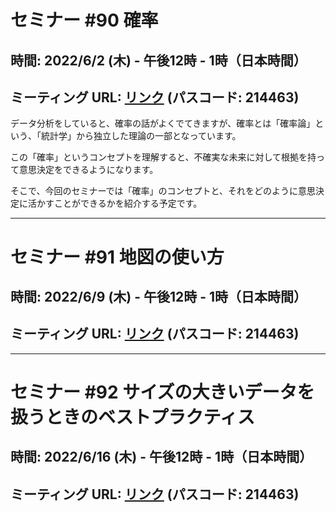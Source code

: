 # セミナー #90 確率

## 時間: 2022/6/2 (木) - 午後12時 - 1時（日本時間）

## ミーティング URL: [リンク](https://us02web.zoom.us/j/331585134?pwd=VGVyeXBRWjFMT2hESFdhSU45Z2d0dz09) (パスコード: 214463)

データ分析をしていると、確率の話がよくでてきますが、確率とは「確率論」という、「統計学」から独立した理論の一部となっています。

この「確率」というコンセプトを理解すると、不確実な未来に対して根拠を持って意思決定をできるようになります。

そこで、今回のセミナーでは「確率」のコンセプトと、それをどのように意思決定に活かすことができるかを紹介する予定です。

----

# セミナー #91 地図の使い方

## 時間: 2022/6/9 (木) - 午後12時 - 1時（日本時間）

## ミーティング URL: [リンク](https://us02web.zoom.us/j/331585134?pwd=VGVyeXBRWjFMT2hESFdhSU45Z2d0dz09) (パスコード: 214463)

----

# セミナー #92 サイズの大きいデータを扱うときのベストプラクティス

## 時間: 2022/6/16 (木) - 午後12時 - 1時（日本時間）

## ミーティング URL: [リンク](https://us02web.zoom.us/j/331585134?pwd=VGVyeXBRWjFMT2hESFdhSU45Z2d0dz09) (パスコード: 214463)
